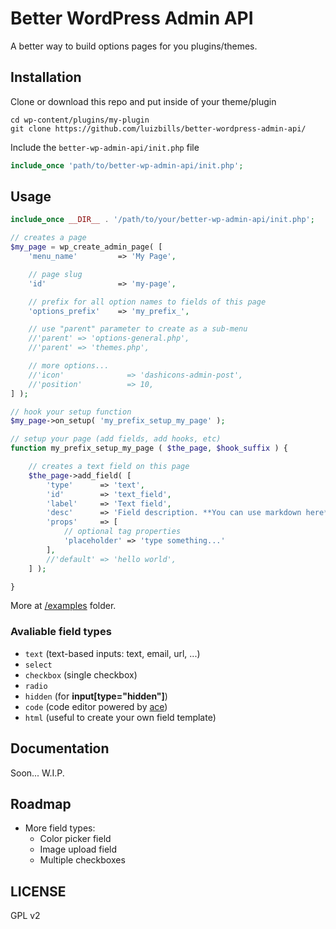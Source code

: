 # Better WordPress Admin API

A better way to build options pages for you plugins/themes.

## Installation

Clone or download this repo and put inside of your theme/plugin
```
cd wp-content/plugins/my-plugin
git clone https://github.com/luizbills/better-wordpress-admin-api/
```

Include the `better-wp-admin-api/init.php` file
```php
include_once 'path/to/better-wp-admin-api/init.php';
```

## Usage

```php
include_once __DIR__ . '/path/to/your/better-wp-admin-api/init.php';

// creates a page
$my_page = wp_create_admin_page( [
    'menu_name'         => 'My Page',

    // page slug
    'id'                => 'my-page',

    // prefix for all option names to fields of this page
    'options_prefix'    => 'my_prefix_',

    // use "parent" parameter to create as a sub-menu
    //'parent' => 'options-general.php',
    //'parent' => 'themes.php',

    // more options...
    //'icon'              => 'dashicons-admin-post',
    //'position'          => 10,
] );

// hook your setup function
$my_page->on_setup( 'my_prefix_setup_my_page' );

// setup your page (add fields, add hooks, etc)
function my_prefix_setup_my_page ( $the_page, $hook_suffix ) {

    // creates a text field on this page
    $the_page->add_field( [
        'type'      => 'text',
        'id'        => 'text_field',
        'label'     => 'Text field',
        'desc'      => 'Field description. **You can use markdown here**.',
        'props'     => [
            // optional tag properties
            'placeholder' => 'type something...'
        ],
        //'default' => 'hello world',
    ] );

}
```

More at [/examples](https://github.com/luizbills/better-wordpress-admin-api/tree/master/examples) folder.

### Avaliable field types

- `text` (text-based inputs: text, email, url, ...)
- `select`
- `checkbox` (single checkbox)
- `radio`
- `hidden` (for **input[type="hidden"]**)
- `code` (code editor powered by [ace](https://ace.c9.io/))
- `html` (useful to create your own field template)

## Documentation

Soon... W.I.P.

## Roadmap

- More field types:
    - Color picker field
    - Image upload field
    - Multiple checkboxes

## LICENSE

GPL v2
